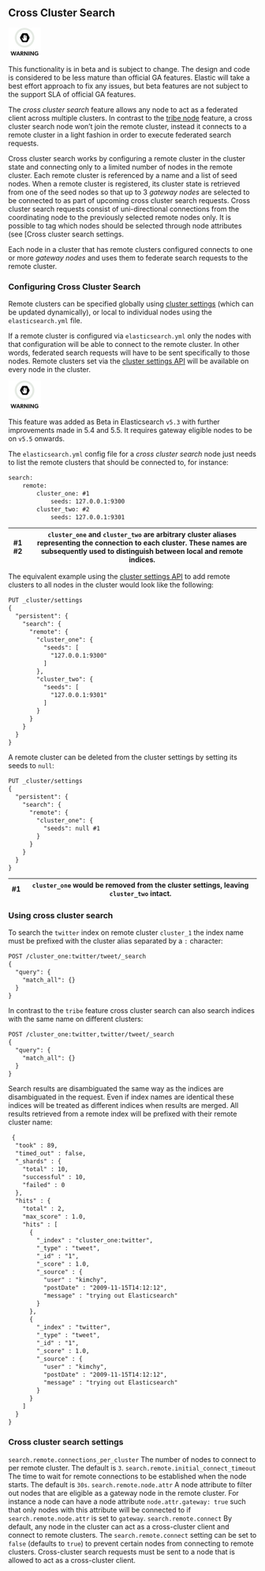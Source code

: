 ## Cross Cluster Search

![Warning](images/icons/warning.png)

This functionality is in beta and is subject to change. The design and code is considered to be less mature than official GA features. Elastic will take a best effort approach to fix any issues, but beta features are not subject to the support SLA of official GA features.

The _cross cluster search_ feature allows any node to act as a federated client across multiple clusters. In contrast to the [tribe node](modules-tribe.html) feature, a cross cluster search node won’t join the remote cluster, instead it connects to a remote cluster in a light fashion in order to execute federated search requests.

Cross cluster search works by configuring a remote cluster in the cluster state and connecting only to a limited number of nodes in the remote cluster. Each remote cluster is referenced by a name and a list of seed nodes. When a remote cluster is registered, its cluster state is retrieved from one of the seed nodes so that up to 3 _gateway nodes_ are selected to be connected to as part of upcoming cross cluster search requests. Cross cluster search requests consist of uni-directional connections from the coordinating node to the previously selected remote nodes only. It is possible to tag which nodes should be selected through node attributes (see [Cross cluster search settings.

Each node in a cluster that has remote clusters configured connects to one or more _gateway nodes_ and uses them to federate search requests to the remote cluster.

### Configuring Cross Cluster Search

Remote clusters can be specified globally using [cluster settings](cluster-update-settings.html) (which can be updated dynamically), or local to individual nodes using the `elasticsearch.yml` file.

If a remote cluster is configured via `elasticsearch.yml` only the nodes with that configuration will be able to connect to the remote cluster. In other words, federated search requests will have to be sent specifically to those nodes. Remote clusters set via the [cluster settings API](cluster-update-settings.html) will be available on every node in the cluster.

![Warning](images/icons/warning.png)

This feature was added as Beta in Elasticsearch `v5.3` with further improvements made in 5.4 and 5.5. It requires gateway eligible nodes to be on `v5.5` onwards.

The `elasticsearch.yml` config file for a _cross cluster search_ node just needs to list the remote clusters that should be connected to, for instance:
    
    
    search:
        remote:
            cluster_one: #1
                seeds: 127.0.0.1:9300
            cluster_two: #2
                seeds: 127.0.0.1:9301

#1 #2| `cluster_one` and `cluster_two` are arbitrary cluster aliases representing the connection to each cluster. These names are subsequently used to distinguish between local and remote indices.     
---|---  
  
The equivalent example using the [cluster settings API](cluster-update-settings.html) to add remote clusters to all nodes in the cluster would look like the following:
    
    
    PUT _cluster/settings
    {
      "persistent": {
        "search": {
          "remote": {
            "cluster_one": {
              "seeds": [
                "127.0.0.1:9300"
              ]
            },
            "cluster_two": {
              "seeds": [
                "127.0.0.1:9301"
              ]
            }
          }
        }
      }
    }

A remote cluster can be deleted from the cluster settings by setting its seeds to `null`:
    
    
    PUT _cluster/settings
    {
      "persistent": {
        "search": {
          "remote": {
            "cluster_one": {
              "seeds": null #1
            }
          }
        }
      }
    }

#1| `cluster_one` would be removed from the cluster settings, leaving `cluster_two` intact.     
---|---  
  
### Using cross cluster search

To search the `twitter` index on remote cluster `cluster_1` the index name must be prefixed with the cluster alias separated by a `:` character:
    
    
    POST /cluster_one:twitter/tweet/_search
    {
      "query": {
        "match_all": {}
      }
    }

In contrast to the `tribe` feature cross cluster search can also search indices with the same name on different clusters:
    
    
    POST /cluster_one:twitter,twitter/tweet/_search
    {
      "query": {
        "match_all": {}
      }
    }

Search results are disambiguated the same way as the indices are disambiguated in the request. Even if index names are identical these indices will be treated as different indices when results are merged. All results retrieved from a remote index will be prefixed with their remote cluster name:
    
    
     {
      "took" : 89,
      "timed_out" : false,
      "_shards" : {
        "total" : 10,
        "successful" : 10,
        "failed" : 0
      },
      "hits" : {
        "total" : 2,
        "max_score" : 1.0,
        "hits" : [
          {
            "_index" : "cluster_one:twitter",
            "_type" : "tweet",
            "_id" : "1",
            "_score" : 1.0,
            "_source" : {
              "user" : "kimchy",
              "postDate" : "2009-11-15T14:12:12",
              "message" : "trying out Elasticsearch"
            }
          },
          {
            "_index" : "twitter",
            "_type" : "tweet",
            "_id" : "1",
            "_score" : 1.0,
            "_source" : {
              "user" : "kimchy",
              "postDate" : "2009-11-15T14:12:12",
              "message" : "trying out Elasticsearch"
            }
          }
        ]
      }
    }

### Cross cluster search settings

`search.remote.connections_per_cluster`
     The number of nodes to connect to per remote cluster. The default is `3`. 
`search.remote.initial_connect_timeout`
     The time to wait for remote connections to be established when the node starts. The default is `30s`. 
`search.remote.node.attr`
     A node attribute to filter out nodes that are eligible as a gateway node in the remote cluster. For instance a node can have a node attribute `node.attr.gateway: true` such that only nodes with this attribute will be connected to if `search.remote.node.attr` is set to `gateway`. 
`search.remote.connect`
     By default, any node in the cluster can act as a cross-cluster client and connect to remote clusters. The `search.remote.connect` setting can be set to `false` (defaults to `true`) to prevent certain nodes from connecting to remote clusters. Cross-cluster search requests must be sent to a node that is allowed to act as a cross-cluster client. 
